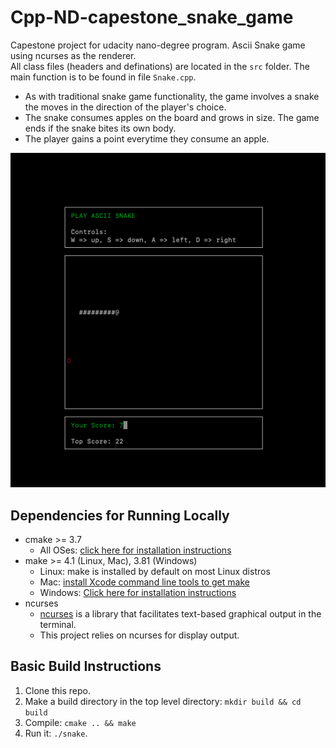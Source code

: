 # Cpp-ND-capestone_snake_game
Capestone project for udacity nano-degree program. Ascii Snake game using ncurses as the renderer.  
All class files (headers and definations) are located in the `src` folder. The main function is to be found 
in file `Snake.cpp`.

* As with traditional snake game functionality, the game involves a snake the moves in the direction of the player's 
choice.
* The snake consumes apples on the board and grows in size. The game ends if the snake bites its own body. 
* The player gains a point everytime they consume an apple.

![Ascii Snake](images/preview.png)

## Dependencies for Running Locally
* cmake >= 3.7
    * All OSes: [click here for installation instructions](https://cmake.org/install/)
* make >= 4.1 (Linux, Mac), 3.81 (Windows)
    * Linux: make is installed by default on most Linux distros
    * Mac: [install Xcode command line tools to get make](https://developer.apple.com/xcode/features/)
    * Windows: [Click here for installation instructions](http://gnuwin32.sourceforge.net/packages/make.htm)
* ncurses   
    * [ncurses](https://www.gnu.org/software/ncurses/) is a library that facilitates text-based graphical output in the terminal.
    * This project relies on ncurses for display output.
    

## Basic Build Instructions

1. Clone this repo.
2. Make a build directory in the top level directory: `mkdir build && cd build`
3. Compile: `cmake .. && make`
4. Run it: `./snake`.